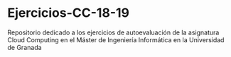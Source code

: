 # Ejercicios-CC-18-19
Repositorio dedicado a los ejercicios de autoevaluación de la asignatura Cloud Computing en el Máster de Ingeniería Informática en la Universidad de Granada
